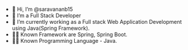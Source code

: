 - 👋 Hi, I’m @saravananb15
- 👀 I’m a Full Stack Developer
- 🌱 I’m currently working as a Full stack Web Application Development using Java(Spring Framework).
- 👩‍💻 Known Framework are Spring, Spring Boot.
- 🧑‍💻 Known Programming Language - Java.
<!---
saravananb15/saravananb15 is a ✨ special ✨ repository because its `README.md` (this file) appears on your GitHub profile.
You can click the Preview link to take a look at your changes.
--->
